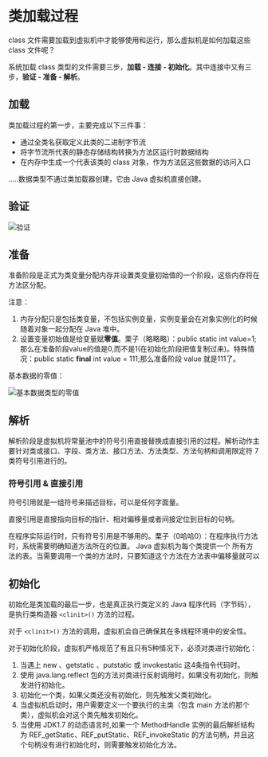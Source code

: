 # 类加载过程
class 文件需要加载到虚拟机中才能够使用和运行，那么虚拟机是如何加载这些 class 文件呢？



系统加载 class 类型的文件需要三步，**加载 - 连接 - 初始化**。其中连接中又有三步，**验证 - 准备 - 解析**。

## 加载

类加载过程的第一步，主要完成以下三件事：

+ 通过全类名获取定义此类的二进制字节流
+ 将字节流所代表的静态存储结构转换为方法区运行时数据结构
+ 在内存中生成一个代表该类的 class 对象，作为方法区这些数据的访问入口

.....数据类型不通过类加载器创建，它由 Java 虚拟机直接创建。

## 验证

![验证](https://i.imgur.com/wKks535.png)

## 准备

准备阶段是正式为类变量分配内存并设置类变量初始值的一个阶段，这些内存将在方法区分配。

注意：

1. 内存分配只是包括类变量，不包括实例变量，实例变量会在对象实例化的时候随着对象一起分配在 Java 堆中。
2. 设置变量初始值是给变量赋**零值**。栗子（略略略）：public static int value=1;那么在准备阶段value的值是0,而不是1(在初始化阶段把值复制过来)。特殊情况：public static **final** int value = 111;那么准备阶段 value 就是111了。

基本数据的零值：

![基本数据类型的零值](https://i.imgur.com/ixpAIrz.png)

## 解析

解析阶段是虚拟机将常量池中的符号引用直接替换成直接引用的过程。解析动作主要针对类或接口、字段、类方法、接口方法、方法类型、方法句柄和调用限定符 7 类符号引用进行的。

### 符号引用 & 直接引用

符号引用就是一组符号来描述目标，可以是任何字面量。

直接引用是直接指向目标的指针、相对偏移量或者间接定位到目标的句柄。

在程序实际运行时，只有符号引用是不够用的。栗子（0哈哈0）：在程序执行方法时，系统需要明确知道方法所在的位置。 Java 虚拟机为每个类提供一个	所有方法的表。当需要调用一个类的方法时，只要知道这个方法在方法表中偏移量就可以

## 初始化

初始化是类加载的最后一步，也是真正执行类定义的 Java 程序代码（字节码），是执行类构造器 `<clinit>()` 方法的过程。

对于 `<clinit>()` 方法的调用，虚拟机会自己确保其在多线程环境中的安全性。

对于初始化阶段，虚拟机严格规范了有且只有5种情况下，必须对类进行初始化：

1. 当遇上 new 、getstatic 、putstatic 或 invokestatic 这4条指令代码时。
2. 使用 java.lang.reflect 包的方法对类进行反射调用时，如果没有初始化，则触发进行初始化。
3. 初始化一个类，如果父类还没有初始化，则先触发父类初始化。
4. 当虚拟机启动时，用户需要定义一个要执行的主类（包含 main 方法的那个类），虚拟机会对这个类先触发初始化。
5. 当使用 JDK1.7 的动态语言时,如果一个 MethodHandle 实例的最后解析结构为 REF_getStatic、REF_putStatic、REF_invokeStatic 的方法句柄，并且这个句柄没有进行初始化时，则需要触发初始化方法。
 


 
